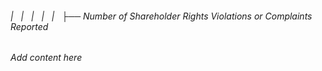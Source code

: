 ###### |   |   |   |   |   ├── Number of Shareholder Rights Violations or Complaints Reported

*Add content here*